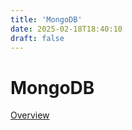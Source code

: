 ```yaml
---
title: 'MongoDB'
date: 2025-02-18T18:40:10
draft: false
---
```


# MongoDB

[Overview](MongoDB%20e14ffe4cd424482a9fd424c3706cc3ca/Overview%20c5586f84248f40eabafea41ac833b7eb.md)
